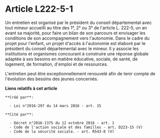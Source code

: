 # Article L222-5-1

Un entretien est organisé par le président du conseil départemental avec tout mineur accueilli au titre des 1°, 2° ou 3° de
l'article L. 222-5, un an avant sa majorité, pour faire un bilan de son parcours et envisager les conditions de son
accompagnement vers l'autonomie. Dans le cadre du projet pour l'enfant, un projet d'accès à l'autonomie est élaboré par le
président du conseil départemental avec le mineur. Il y associe les institutions et organismes concourant à construire une
réponse globale adaptée à ses besoins en matière éducative, sociale, de santé, de logement, de formation, d'emploi et de
ressources. 

L'entretien peut être exceptionnellement renouvelé afin de tenir compte de l'évolution des besoins des jeunes concernés.

**Liens relatifs à cet article**

	**Créé par**:

	  - Loi n°2016-297 du 14 mars 2016 - art. 15

	**Cité par**:

	  - Décret n°2016-1375 du 12 octobre 2016 - art. 1
	  - Code de l'action sociale et des familles - art. D223-15 (V)
	  - Code de la sécurité sociale. - art. R543-8 (V)
